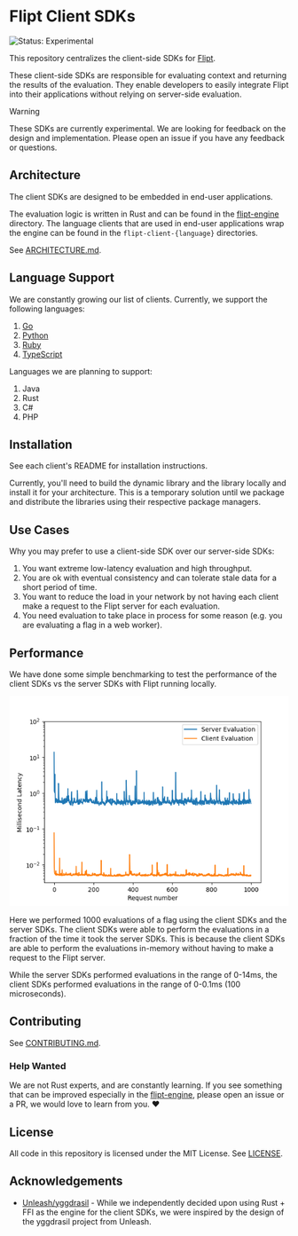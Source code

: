 # Flipt Client SDKs

![Status: Experimental](https://img.shields.io/badge/status-experimental-yellow)

This repository centralizes the client-side SDKs for [Flipt](https://github.com/flipt-io/flipt).

These client-side SDKs are responsible for evaluating context and returning the results of the evaluation. They enable developers to easily integrate Flipt into their applications without relying on server-side evaluation.

> [!WARNING]
> These SDKs are currently experimental. We are looking for feedback on the design and implementation. Please open an issue if you have any feedback or questions.

## Architecture

The client SDKs are designed to be embedded in end-user applications.

The evaluation logic is written in Rust and can be found in the [flipt-engine](./flipt-engine/) directory. The language clients that are used in end-user applications wrap the engine can be found in the `flipt-client-{language}` directories.

See [ARCHITECTURE.md](./ARCHITECTURE.md).

## Language Support

We are constantly growing our list of clients. Currently, we support the following languages:

1. [Go](./flipt-client-go)
1. [Python](./flipt-client-python)
1. [Ruby](./flipt-client-ruby)
1. [TypeScript](./flipt-client-node)

Languages we are planning to support:

1. Java
1. Rust
1. C#
1. PHP

## Installation

See each client's README for installation instructions.

Currently, you'll need to build the dynamic library and the library locally and install it for your architecture. This is a temporary solution until we package and distribute the libraries using their respective package managers.

## Use Cases

Why you may prefer to use a client-side SDK over our server-side SDKs:

1. You want extreme low-latency evaluation and high throughput.
1. You are ok with eventual consistency and can tolerate stale data for a short period of time.
1. You want to reduce the load in your network by not having each client make a request to the Flipt server for each evaluation.
1. You need evaluation to take place in process for some reason (e.g. you are evaluating a flag in a web worker).

## Performance

We have done some simple benchmarking to test the performance of the client SDKs vs the server SDKs with Flipt running locally.

![Performance Benchmarks](.github/images/performance.png)

Here we performed 1000 evaluations of a flag using the client SDKs and the server SDKs. The client SDKs were able to perform the evaluations in a fraction of the time it took the server SDKs. This is because the client SDKs are able to perform the evaluations in-memory without having to make a request to the Flipt server.

While the server SDKs performed evaluations in the range of 0-14ms, the client SDKs performed evaluations in the range of 0-0.1ms (100 microseconds).

## Contributing

See [CONTRIBUTING.md](./CONTRIBUTING.md).

### Help Wanted

We are not Rust experts, and are constantly learning. If you see something that can be improved especially in the [flipt-engine](./flipt-engine/), please open an issue or a PR, we would love to learn from you. :heart:

## License

All code in this repository is licensed under the MIT License. See [LICENSE](./LICENSE).

## Acknowledgements

- [Unleash/yggdrasil](https://github.com/Unleash/yggdrasil) - While we independently decided upon using Rust + FFI as the engine for the client SDKs, we were inspired by the design of the yggdrasil project from Unleash.

